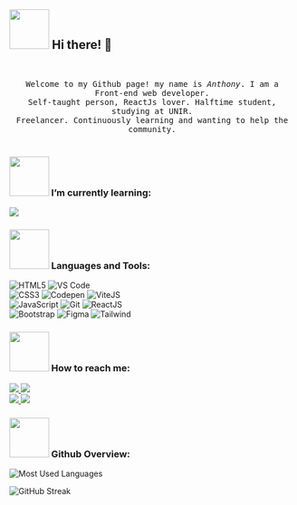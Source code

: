 ## <img src="https://github.com/tony21019/tony21019/blob/main/resources/welcomeglitch.gif" width=70px /> Hi there! 👋

<br/>
<p align="center" >
  <samp>
    Welcome to my Github page! my name is <em>Anthony</em>. I am a Front-end web developer.
      <br/>
    Self-taught person, ReactJs lover. Halftime student, studying at UNIR.
    <br/>
    Freelancer. Continuously learning and wanting to help the community.
      <br/>
  </samp>
  <br/>
</p>

### <img src="https://github.com/tony21019/tony21019/blob/main/resources/spongebob-squarepants-sunglasses.gif" width="70px" /> I’m currently learning: 

<img src="https://img.shields.io/badge/Next-black?style=for-the-badge&logo=next.js&logoColor=white"/>

### <img src="https://github.com/tony21019/tony21019/blob/main/resources/do-it-yourself-tools.gif" width="70px"/> Languages and Tools:

![HTML5](https://img.shields.io/badge/HTML5-E34F26?style=for-the-badge&logo=html5&logoColor=white) ![VS Code](https://img.shields.io/badge/Visual%20Studio%20Code-0078d7.svg?style=for-the-badge&logo=visual-studio-code&logoColor=white)
</br>![CSS3](https://img.shields.io/badge/CSS3-1572B6?style=for-the-badge&logo=css3&logoColor=white) ![Codepen](https://img.shields.io/badge/CodePen-white?style=for-the-badge&logo=codepen&logoColor=black) ![ViteJS](https://img.shields.io/badge/vite-%23646CFF.svg?style=for-the-badge&logo=vite&logoColor=white)
</br>![JavaScript](https://img.shields.io/badge/javascript-%23323330.svg?style=for-the-badge&logo=javascript&logoColor=%23F7DF1E) ![Git](https://img.shields.io/badge/git-%23F05033.svg?style=for-the-badge&logo=git&logoColor=white) ![ReactJS](https://img.shields.io/badge/React-20232A?style=for-the-badge&logo=react&logoColor=61DAFB)
</br>![Bootstrap](https://img.shields.io/badge/Bootstrap-563D7C?style=for-the-badge&logo=bootstrap&logoColor=white) ![Figma](https://img.shields.io/badge/figma-%23F24E1E.svg?style=for-the-badge&logo=figma&logoColor=white) ![Tailwind](https://img.shields.io/badge/tailwindcss-%2338B2AC.svg?style=for-the-badge&logo=tailwind-css&logoColor=white)

### <img src="https://github.com/tony21019/tony21019/blob/main/resources/bongocat.gif" width="70px" /> How to reach me: 

 <a href="mailto:admm1225@gmail.com"> <img src="https://img.shields.io/badge/Gmail-D14836?style=for-the-badge&logo=gmail&logoColor=white" /> </a> <a href="wa.me/573186781095"> <img src="https://img.shields.io/badge/WhatsApp-25D366?style=for-the-badge&logo=whatsapp&logoColor=white" /></a> 
 </br><a href="https://www.linkedin.com/in/anthony-molina-662a32192/"> <img src="https://img.shields.io/badge/LinkedIn-0077B5?style=for-the-badge&logo=linkedin&logoColor=white" /> </a><a href="https://www.instagram.com/notheretony"> <img src="https://img.shields.io/badge/Instagram-E4405F?style=for-the-badge&logo=instagram&logoColor=white"/></a>

### <img src="https://github.com/tony21019/tony21019/blob/main/resources/kermit-freaking.gif" width="70px"  /> Github Overview:
![Most Used Languages](https://github-readme-stats.vercel.app/api/top-langs/?username=anthonymolinam&theme=radical)

![GitHub Streak](https://github-readme-streak-stats.herokuapp.com?user=anthonymolinam&theme=radical)
<!--
**tony21019/tony21019** is a ✨ _special_ ✨ repository because its `README.md` (this file) appears on your GitHub profile.

Here are some ideas to get you started:

- 🔭 I’m currently working on ...
- 🌱 I’m currently learning ...
- 👯 I’m looking to collaborate on ...
- 🤔 I’m looking for help with ...
- 💬 Ask me about ...
- 📫 How to reach me: ...
- 😄 Pronouns: ...
- ⚡ Fun fact: ...
-->
